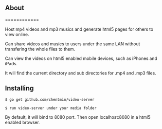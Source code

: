## About
============

Host mp4 videos and mp3 musics and generate html5 pages for others to view online. 

Can share videos and musics to users under the same LAN without transfering the whole files to them.

Can view the videos on html5 enabled mobile devices, such as iPhones and iPads. 

It will find the current directory and sub directories for .mp4 and .mp3 files.

## Installing

	$ go get github.com/chentmin/video-server

	$ run video-server under your media folder

By default, it will bind to 8080 port. Then open localhost:8080 in a html5 enabled browser.